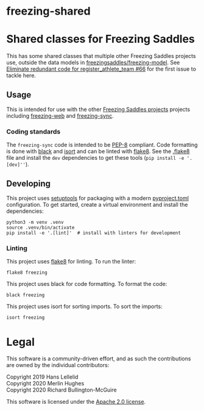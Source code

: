 # freezing-shared
Shared classes for Freezing Saddles
==============================================

This has some shared classes that multiple other Freezing Saddles projects use, outside the data models in [freezingsaddles/freezing-model](https://github.com/freezingsaddles/freezing-model). See [Eliminate redundant code for register_athlete_team #66](https://github.com/freezingsaddles/freezing-web/issues/66) for the first issue to tackle here.

Usage
-----
This is intended for use with the other
[Freezing Saddles projects](https://github.com/freezingsaddles/) projects
including [freezing-web](https://github.com/freezingsaddles/freezing-web) and [freezing-sync](https://github.com/freezingsaddles/freezing-sync).


### Coding standards
The `freezing-sync` code is intended to be [PEP-8](https://www.python.org/dev/peps/pep-0008/) compliant. Code formatting is done with [black](https://black.readthedocs.io/en/stable/) and [isort](https://pycqa.github.io/isort/) and can be linted with [flake8](http://flake8.pycqa.org/en/latest/). See the [.flake8](.flake8) file and install the `dev` dependencies to get these tools (`pip install -e '.[dev]''`).

Developing
----------
This project uses [setuptools](https://setuptools.readthedocs.io/en/latest/) for packaging with a modern [pyproject.toml](https://setuptools.pypa.io/en/latest/userguide/pyproject_config.html) configuration. To get started, create a virtual environment and install the dependencies:

    python3 -m venv .venv
    source .venv/bin/activate
    pip install -e '.[lint]'  # install with linters for development

### Linting
This project uses [flake8](http://flake8.pycqa.org/en/latest/) for linting. To run the linter:

    flake8 freezing

This project uses black for code formatting. To format the code:

    black freezing

This project uses isort for sorting imports. To sort the imports:

    isort freezing


# Legal

This software is a community-driven effort, and as such the contributions are owned by the individual contributors:

Copyright 2019 Hans Lellelid <br>
Copyright 2020 Merlin Hughes <br>
Copyright 2020 Richard Bullington-McGuire <br>

This software is licensed under the [Apache 2.0 license](LICENSE).
